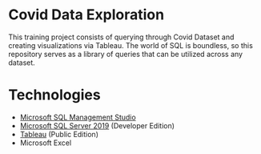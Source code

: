 # Covid Data Exploration
This training project consists of querying through Covid Dataset and creating visualizations via Tableau. The world of SQL is boundless, so this repository serves as a library of queries that can be utilized across any dataset.

# Technologies
* [Microsoft SQL Management Studio](https://docs.microsoft.com/en-us/sql/ssms/download-sql-server-management-studio-ssms?view=sql-server-ver15)
* [Microsoft SQL Server 2019](https://www.microsoft.com/en-us/sql-server/sql-server-downloads) (Developer Edition)
* [Tableau](https://public.tableau.com/en-us/s/) (Public Edition)
* Microsoft Excel

